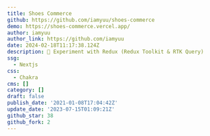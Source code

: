 ```yaml
---
title: Shoes Commerce
github: https://github.com/iamyuu/shoes-commerce
demo: https://shoes-commerce.vercel.app/
author: iamyuu
author_link: https://github.com/iamyuu
date: 2024-02-18T11:17:38.124Z
description: 🧪 Experiment with Redux (Redux Toolkit & RTK Query)
ssg:
  - Nextjs
css:
  - Chakra
cms: []
category: []
draft: false
publish_date: '2021-01-08T17:04:42Z'
update_date: '2023-07-15T01:09:21Z'
github_star: 38
github_fork: 2
---
```

